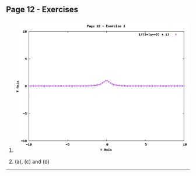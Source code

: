 ## Page 12 - Exercises

1. ![graph](./12-1.png)

2. (a), (c) and (d)

----------------------------------------






